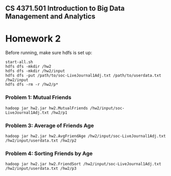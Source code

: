 ## CS 4371.501 Introduction to Big Data Management and Analytics
# Homework 2

Before running, make sure hdfs is set up:
```
start-all.sh
hdfs dfs -mkdir /hw2
hdfs dfs -mkdir /hw2/input
hdfs dfs -put /path/to/soc-LiveJournal1Adj.txt /path/to/userdata.txt /hw2/input
hdfs dfs -rm -r /hw2/p*
```


### Problem 1: Mutual Friends

```
hadoop jar hw2.jar hw2.MutualFriends /hw2/input/soc-LiveJournal1Adj.txt /hw2/p1
```


### Problem 3: Average of Friends Age
```
hadoop jar hw2.jar hw2.AvgFriendAge /hw2/input/soc-LiveJournal1Adj.txt /hw2/input/userdata.txt /hw2/p2
```


### Problem 4: Sorting Friends by Age

```
hadoop jar hw2.jar hw2.FriendSort /hw2/input/soc-LiveJournal1Adj.txt /hw2/input/userdata.txt /hw2/p3
```



